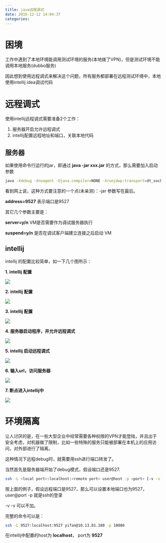 ```yaml
---
title: java远程调式
date: 2016-12-12 14:04:37
categories:
---
```


# 困境

工作中遇到了本地环境能调用测试环境的服务(本地拨了VPN)，但是测试环境不能调用本地服务(dubbo服务)

因此想到使用远程调式来解决这个问题，所有服务都部署在远程测试环境中，本地使用intellij idea调试代码

# 远程调式

使用intellij远程调式需要准备2个工作：
1. 服务器开启允许远程调式
2. intellij配置远程地址和端口，关联本地代码

## 服务器

如果使用命令行运行的jar，即通过 **java -jar xxx.jar** 的方式，那么需要加入启动参数

```bash
java -Xdebug -Xnoagent -Djava.compiler=NONE -Xrunjdwp:transport=dt_socket,server=y,suspend=n,address=9527 -jar xxx.jar
```

看到网上说，这种方式要注意的一个点(未亲测)：-jar 参数写在最后。

**address=9527** 表示端口是9527

其它几个参数主要是：

**server=y/n** VM是否需要作为调试服务器执行

**suspend=y/n** 是否在调试客户端建立连接之后启动 VM

## intellij

intellij 的配置比较简单，如一下几个图所示：

**1. intellij 配置**

![](/images/java/远程调式/1.jpg)

**2. intellij 配置**

![](/images/java/远程调式/2.jpg)

**3. intellij 配置**

![](/images/java/远程调式/3.jpg)

**4. 服务器启动程序，并允许远程调式**

![](/images/java/远程调式/4.jpg)

**5. intellij 启动远程调式**

![](/images/java/远程调式/5.jpg)

**6. 输入url，访问服务器**

![](/images/java/远程调式/6.jpg)

**7. 断点进入intellij中**

![](/images/java/远程调式/7.jpg)

# 环境隔离

让人讨厌的是，在一些大型企业中经常需要各种权限的VPN才能登陆，并且出于安全考虑，对机器做了限制，比如一些特殊的服务只能被部署在本机上的应用访问，对外部进行了隔离。

这种情况下远程debug时，就需要用ssh进行端口转发了。

当然首先是服务器端开始了debug模式，假设端口还是9527.

```bash
ssh -L <local port>:localhost:<remote port> user@host -p <port> [-v -v]
```
按上面的例子，假设远程端口是9527，那么可以设置本地端口也为9527，user@port -p <port> 就是ssh的登录

-v -v 可以不加。

完整的命令可以是：

```bash
ssh -L 9527:localhost:9527 yifan@10.13.81.180 -p 10086 
```

在intellij中配置的host为 **localhost**， port为 **9527**
















